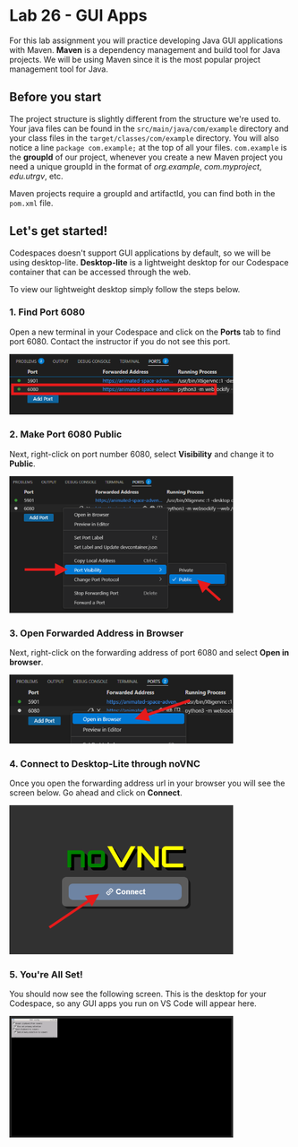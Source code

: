 # Lab 26 - GUI Apps

For this lab assignment you will practice developing Java GUI applications with Maven. **Maven** is a dependency management and build tool for Java projects. We will be using Maven since it is the most popular project management tool for Java.

## Before you start

The project structure is slightly different from the structure we're used to. Your java files can be found in the `src/main/java/com/example` directory and your class files in the `target/classes/com/example` directory. You will also notice a line `package com.example;` at the top of all your files. `com.example` is the **groupId** of our project, whenever you create a new Maven project you need a unique groupId in the format of *org.example*, *com.myproject*, *edu.utrgv*, etc. 

Maven projects require a groupId and artifactId, you can find both in the `pom.xml` file.

## Let's get started!

Codespaces doesn't support GUI applications by default, so we will be using desktop-lite. **Desktop-lite** is a lightweight desktop for our Codespace container that can be accessed through the web.

To view our lightweight desktop simply follow the steps below.

### 1. Find Port 6080

Open a new terminal in your Codespace and click on the **Ports** tab to find port 6080. Contact the instructor if you do not see this port.

<img src="screenshots/find-port.png" width="400px">

### 2. Make Port 6080 Public

Next, right-click on port number 6080, select **Visibility** and change it to **Public**.

<img src="screenshots/make-public.png" width="400px">

### 3. Open Forwarded Address in Browser

Next, right-click on the forwarding address of port 6080 and select **Open in browser**.

<img src="screenshots/open-browser.png" width="400px">

### 4. Connect to Desktop-Lite through noVNC

Once you open the forwarding address url in your browser you will see the screen below. Go ahead and click on **Connect**.

<img src="screenshots/connect.png" width="400px">

### 5. You're All Set!

You should now see the following screen. This is the desktop for your Codespace, so any GUI apps you run on VS Code will appear here.

<img src="screenshots/desktop-lite.png" width="400px">
